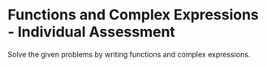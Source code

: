 # Functions and Complex Expressions - Individual Assessment

Solve the given problems by writing functions and complex expressions. 
